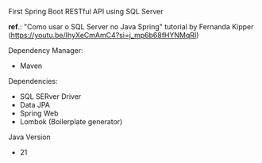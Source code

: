 First Spring Boot RESTful API using SQL Server 

**ref**.: "Como usar o SQL Server no Java Spring" tutorial by Fernanda Kipper (https://youtu.be/IhyXeCmAmC4?si=j_mp6b68fHYNMqRI)

Dependency Manager:
  - Maven
    
Dependencies:
  - SQL SERver Driver
  - Data JPA
  - Spring Web
  - Lombok (Boilerplate generator)

Java Version

  - 21
